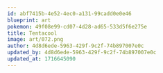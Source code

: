 ```yaml
---
id: abf7415b-4e52-4ec0-a131-99cadd0e0e46
blueprint: art
pokemon: 49f08e99-cd07-4d28-ad65-533d5f6e275e
title: Tentacool
image: art/072.png
author: 4d8d6ede-5963-429f-9c2f-74b897007e0c
updated_by: 4d8d6ede-5963-429f-9c2f-74b897007e0c
updated_at: 1716645090
---
```

